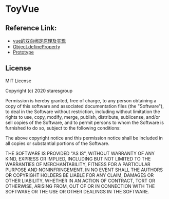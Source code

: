 # ToyVue

## Reference Link:
- [vue的双向绑定原理及实现](https://www.cnblogs.com/chenhuichao/p/10818396.html)
- [Object.defineProperty](https://developer.mozilla.org/zh-CN/docs/Web/JavaScript/Reference/Global_Objects/Object/defineProperty)
- [Prototype](https://www.jianshu.com/p/08cd50e975d3)

## License
MIT License

Copyright (c) 2020 staresgroup

Permission is hereby granted, free of charge, to any person obtaining a copy of this software and associated documentation files (the "Software"), to deal in the Software without restriction, including without limitation the rights to use, copy, modify, merge, publish, distribute, sublicense, and/or sell copies of the Software, and to permit persons to whom the Software is furnished to do so, subject to the following conditions:

The above copyright notice and this permission notice shall be included in all copies or substantial portions of the Software.

THE SOFTWARE IS PROVIDED "AS IS", WITHOUT WARRANTY OF ANY KIND, EXPRESS OR IMPLIED, INCLUDING BUT NOT LIMITED TO THE WARRANTIES OF MERCHANTABILITY, FITNESS FOR A PARTICULAR PURPOSE AND NONINFRINGEMENT. IN NO EVENT SHALL THE AUTHORS OR COPYRIGHT HOLDERS BE LIABLE FOR ANY CLAIM, DAMAGES OR OTHER LIABILITY, WHETHER IN AN ACTION OF CONTRACT, TORT OR OTHERWISE, ARISING FROM, OUT OF OR IN CONNECTION WITH THE SOFTWARE OR THE USE OR OTHER DEALINGS IN THE SOFTWARE.